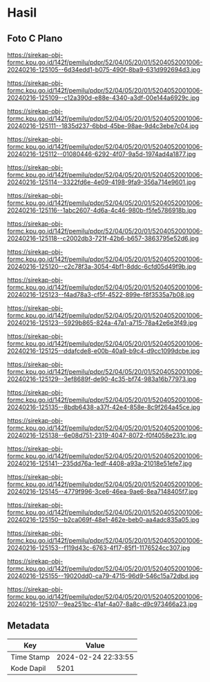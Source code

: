 # Hasil

## Foto C Plano

https://sirekap-obj-formc.kpu.go.id/142f/pemilu/pdpr/52/04/05/20/01/5204052001006-20240216-125105--6d34edd1-b075-490f-8ba9-631d992694d3.jpg

https://sirekap-obj-formc.kpu.go.id/142f/pemilu/pdpr/52/04/05/20/01/5204052001006-20240216-125109--c12a390d-e88e-4340-a3df-00e144a6929c.jpg

https://sirekap-obj-formc.kpu.go.id/142f/pemilu/pdpr/52/04/05/20/01/5204052001006-20240216-125111--1835d237-6bbd-45be-98ae-9d4c3ebe7c04.jpg

https://sirekap-obj-formc.kpu.go.id/142f/pemilu/pdpr/52/04/05/20/01/5204052001006-20240216-125112--01080446-6292-4f07-9a5d-1974ad4a1877.jpg

https://sirekap-obj-formc.kpu.go.id/142f/pemilu/pdpr/52/04/05/20/01/5204052001006-20240216-125114--3322fd6e-4e09-4198-9fa9-356a714e9601.jpg

https://sirekap-obj-formc.kpu.go.id/142f/pemilu/pdpr/52/04/05/20/01/5204052001006-20240216-125116--1abc2607-4d6a-4c46-980b-f5fe5786918b.jpg

https://sirekap-obj-formc.kpu.go.id/142f/pemilu/pdpr/52/04/05/20/01/5204052001006-20240216-125118--c2002db3-721f-42b6-b657-3863795e52d6.jpg

https://sirekap-obj-formc.kpu.go.id/142f/pemilu/pdpr/52/04/05/20/01/5204052001006-20240216-125120--c2c78f3a-3054-4bf1-8ddc-6cfd05d49f9b.jpg

https://sirekap-obj-formc.kpu.go.id/142f/pemilu/pdpr/52/04/05/20/01/5204052001006-20240216-125123--f4ad78a3-cf5f-4522-899e-f8f3535a7b08.jpg

https://sirekap-obj-formc.kpu.go.id/142f/pemilu/pdpr/52/04/05/20/01/5204052001006-20240216-125123--5929b865-824a-47a1-a715-78a42e6e3f49.jpg

https://sirekap-obj-formc.kpu.go.id/142f/pemilu/pdpr/52/04/05/20/01/5204052001006-20240216-125125--ddafcde8-e00b-40a9-b9c4-d9cc1099dcbe.jpg

https://sirekap-obj-formc.kpu.go.id/142f/pemilu/pdpr/52/04/05/20/01/5204052001006-20240216-125129--3ef8689f-de90-4c35-bf74-983a16b77973.jpg

https://sirekap-obj-formc.kpu.go.id/142f/pemilu/pdpr/52/04/05/20/01/5204052001006-20240216-125135--8bdb6438-a37f-42e4-858e-8c9f264a45ce.jpg

https://sirekap-obj-formc.kpu.go.id/142f/pemilu/pdpr/52/04/05/20/01/5204052001006-20240216-125138--6e08d751-2319-4047-8072-f0f4058e231c.jpg

https://sirekap-obj-formc.kpu.go.id/142f/pemilu/pdpr/52/04/05/20/01/5204052001006-20240216-125141--235dd76a-1edf-4408-a93a-21018e51efe7.jpg

https://sirekap-obj-formc.kpu.go.id/142f/pemilu/pdpr/52/04/05/20/01/5204052001006-20240216-125145--4779f996-3ce6-46ea-9ae6-8ea7148405f7.jpg

https://sirekap-obj-formc.kpu.go.id/142f/pemilu/pdpr/52/04/05/20/01/5204052001006-20240216-125150--b2ca069f-48e1-462e-beb0-aa4adc835a05.jpg

https://sirekap-obj-formc.kpu.go.id/142f/pemilu/pdpr/52/04/05/20/01/5204052001006-20240216-125153--f119d43c-6763-4f17-85f1-1176524cc307.jpg

https://sirekap-obj-formc.kpu.go.id/142f/pemilu/pdpr/52/04/05/20/01/5204052001006-20240216-125155--19020dd0-ca79-4715-96d9-546c15a72dbd.jpg

https://sirekap-obj-formc.kpu.go.id/142f/pemilu/pdpr/52/04/05/20/01/5204052001006-20240216-125107--9ea251bc-41af-4a07-8a8c-d9c973466a23.jpg


## Metadata

| Key        | Value               |
| ---------- | ------------------- |
| Time Stamp | 2024-02-24 22:33:55 |
| Kode Dapil | 5201                |



